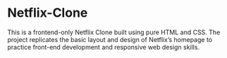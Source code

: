 # Netflix-Clone
This is a frontend-only Netflix Clone built using pure HTML and CSS. The project replicates the basic layout and design of Netflix’s homepage to practice front-end development and responsive web design skills.
